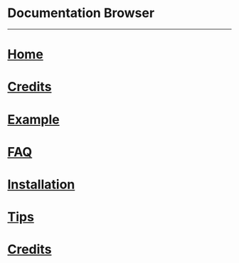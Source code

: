 # Documentation Browser
---

# [Home](../index.html)
# [Credits](/docs/Credits.html)
# [Example](/docs/Example.html)
# [FAQ](/docs/FAQ.html)
# [Installation](/docs/Installation.html)
# [Tips](/docs/Tips.html)
# [Credits](/docs/Credits.html)
